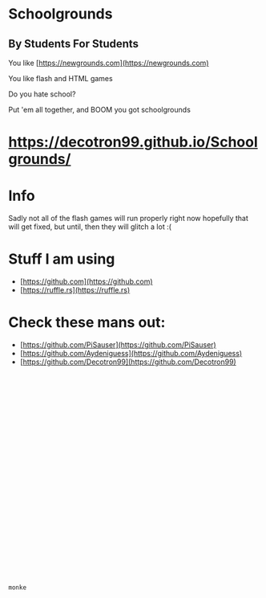 # Schoolgrounds
## By Students For Students
You like [https://newgrounds.com](https://newgrounds.com)

You like flash and HTML games

Do you hate school?

Put 'em all together, and BOOM you got schoolgrounds

# https://decotron99.github.io/Schoolgrounds/

# Info
Sadly not all of the flash games will run properly right now hopefully that will get fixed, but until, then they will glitch a lot :(

# Stuff I am using
- [https://github.com](https://github.com) 
- [https://ruffle.rs](https://ruffle.rs)

# Check these mans out:
- [https://github.com/PiSauser](https://github.com/PiSauser)
- [https://github.com/Aydeniguess](https://github.com/Aydeniguess)
- [https://github.com/Decotron99](https://github.com/Decotron99)

```txt






























monke
```